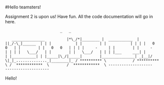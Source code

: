 #Hello teamsters!

Assignment 2 is upon us! Have fun. All the code documentation will go in here.

                             _   _
`   _______________          |*\_/*|________
  |  ___________  |        ||_/-\_|______  |
  | |           | |        | |           | |
  | |   0   0   | |        | |   0   0   | |
  | |     -     | |        | |     -     | |
  | |   \___/   | |        | |   \___/   | |
  | |___     ___| |        | |___________| |
  |_____|\_/|_____|        |_______________|
    _|__|/ \|_|_.............._|________|_
   / ********** \            / ********** \
 /  ************  \        /  ************  \
--------------------      --------------------`

Hello!



